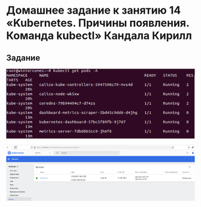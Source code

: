# Домашнее задание к занятию 14 «Kubernetes. Причины появления. Команда kubectl» Кандала Кирилл
## Задание 

![kibana](https://github.com/wintercomesX/kuber-homeworks_1.1/blob/main/kube1.PNG)

![kibana](https://github.com/wintercomesX/kuber-homeworks_1.1/blob/main/kube2.PNG)
